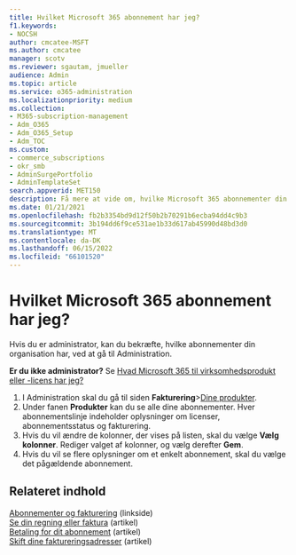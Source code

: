 ```yaml
---
title: Hvilket Microsoft 365 abonnement har jeg?
f1.keywords:
- NOCSH
author: cmcatee-MSFT
ms.author: cmcatee
manager: scotv
ms.reviewer: sgautam, jmueller
audience: Admin
ms.topic: article
ms.service: o365-administration
ms.localizationpriority: medium
ms.collection:
- M365-subscription-management
- Adm_O365
- Adm_O365_Setup
- Adm_TOC
ms.custom:
- commerce_subscriptions
- okr_smb
- AdminSurgePortfolio
- AdminTemplateSet
search.appverid: MET150
description: Få mere at vide om, hvilke Microsoft 365 abonnementer din organisation har, ved at gå til siden Dine produkter.
ms.date: 01/21/2021
ms.openlocfilehash: fb2b3354bd9d12f50b2b70291b6ecba94dd4c9b3
ms.sourcegitcommit: 3b194dd6f9ce531ae1b33d617ab45990d48bd3d0
ms.translationtype: MT
ms.contentlocale: da-DK
ms.lasthandoff: 06/15/2022
ms.locfileid: "66101520"
---
```

# <a name="which-microsoft-365-subscription-do-i-have"></a>Hvilket Microsoft 365 abonnement har jeg?

Hvis du er administrator, kan du bekræfte, hvilke abonnementer din organisation har, ved at gå til Administration.
  
**Er du ikke administrator?** Se [Hvad Microsoft 365 til virksomhedsprodukt eller -licens har jeg?](https://support.microsoft.com/office/f8ab5e25-bf3f-4a47-b264-174b1ee925fd)

1. I Administration skal du gå til siden **Fakturering**\><a href="https://go.microsoft.com/fwlink/p/?linkid=842054" target="_blank">Dine produkter</a>.
2. Under fanen **Produkter** kan du se alle dine abonnementer. Hver abonnementslinje indeholder oplysninger om licenser, abonnementsstatus og fakturering.
3. Hvis du vil ændre de kolonner, der vises på listen, skal du vælge **Vælg kolonner**. Rediger valget af kolonner, og vælg derefter **Gem**.
4. Hvis du vil se flere oplysninger om et enkelt abonnement, skal du vælge det pågældende abonnement.

## <a name="related-content"></a>Relateret indhold
  
[Abonnementer og fakturering](../../commerce/index.yml) (linkside)\
[Se din regning eller faktura](../../commerce/billing-and-payments/view-your-bill-or-invoice.md) (artikel)\
[Betaling for dit abonnement](../../commerce/billing-and-payments/pay-for-your-subscription.md) (artikel)\
[Skift dine faktureringsadresser](../../commerce/billing-and-payments/change-your-billing-addresses.md) (artikel)